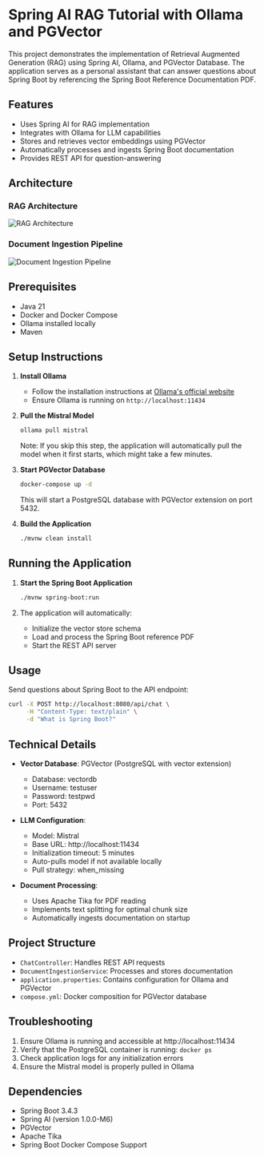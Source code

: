 # Spring AI RAG Tutorial with Ollama and PGVector

This project demonstrates the implementation of Retrieval Augmented Generation (RAG) using Spring AI, Ollama, and PGVector Database. The application serves as a personal assistant that can answer questions about Spring Boot by referencing the Spring Boot Reference Documentation PDF.

## Features

- Uses Spring AI for RAG implementation
- Integrates with Ollama for LLM capabilities
- Stores and retrieves vector embeddings using PGVector
- Automatically processes and ingests Spring Boot documentation
- Provides REST API for question-answering

## Architecture

### RAG Architecture
![RAG Architecture](screenshots/rag_architecture.png)

### Document Ingestion Pipeline
![Document Ingestion Pipeline](screenshots/document_ingestion_pipeline.png)

## Prerequisites

- Java 21
- Docker and Docker Compose
- Ollama installed locally
- Maven

## Setup Instructions

1. **Install Ollama**
   - Follow the installation instructions at [Ollama's official website](https://ollama.ai)
   - Ensure Ollama is running on `http://localhost:11434`

2. **Pull the Mistral Model**
   ```bash
   ollama pull mistral
   ```
   Note: If you skip this step, the application will automatically pull the model when it first starts, which might take a few minutes.

3. **Start PGVector Database**
   ```bash
   docker-compose up -d
   ```
   This will start a PostgreSQL database with PGVector extension on port 5432.

4. **Build the Application**
   ```bash
   ./mvnw clean install
   ```

## Running the Application

1. **Start the Spring Boot Application**
   ```bash
   ./mvnw spring-boot:run
   ```

2. The application will automatically:
   - Initialize the vector store schema
   - Load and process the Spring Boot reference PDF
   - Start the REST API server

## Usage

Send questions about Spring Boot to the API endpoint:

```bash
curl -X POST http://localhost:8080/api/chat \
     -H "Content-Type: text/plain" \
     -d "What is Spring Boot?"
```

## Technical Details

- **Vector Database**: PGVector (PostgreSQL with vector extension)
  - Database: vectordb
  - Username: testuser
  - Password: testpwd
  - Port: 5432

- **LLM Configuration**:
  - Model: Mistral
  - Base URL: http://localhost:11434
  - Initialization timeout: 5 minutes
  - Auto-pulls model if not available locally
  - Pull strategy: when_missing

- **Document Processing**:
  - Uses Apache Tika for PDF reading
  - Implements text splitting for optimal chunk size
  - Automatically ingests documentation on startup

## Project Structure

- `ChatController`: Handles REST API requests
- `DocumentIngestionService`: Processes and stores documentation
- `application.properties`: Contains configuration for Ollama and PGVector
- `compose.yml`: Docker composition for PGVector database

## Troubleshooting

1. Ensure Ollama is running and accessible at http://localhost:11434
2. Verify that the PostgreSQL container is running: `docker ps`
3. Check application logs for any initialization errors
4. Ensure the Mistral model is properly pulled in Ollama

## Dependencies

- Spring Boot 3.4.3
- Spring AI (version 1.0.0-M6)
- PGVector
- Apache Tika
- Spring Boot Docker Compose Support

